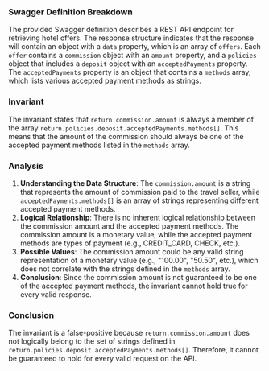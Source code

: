 ### Swagger Definition Breakdown
The provided Swagger definition describes a REST API endpoint for retrieving hotel offers. The response structure indicates that the response will contain an object with a `data` property, which is an array of `offers`. Each `offer` contains a `commission` object with an `amount` property, and a `policies` object that includes a `deposit` object with an `acceptedPayments` property. The `acceptedPayments` property is an object that contains a `methods` array, which lists various accepted payment methods as strings.

### Invariant
The invariant states that `return.commission.amount` is always a member of the array `return.policies.deposit.acceptedPayments.methods[]`. This means that the amount of the commission should always be one of the accepted payment methods listed in the `methods` array.

### Analysis
1. **Understanding the Data Structure**: The `commission.amount` is a string that represents the amount of commission paid to the travel seller, while `acceptedPayments.methods[]` is an array of strings representing different accepted payment methods. 
2. **Logical Relationship**: There is no inherent logical relationship between the commission amount and the accepted payment methods. The commission amount is a monetary value, while the accepted payment methods are types of payment (e.g., CREDIT_CARD, CHECK, etc.). 
3. **Possible Values**: The commission amount could be any valid string representation of a monetary value (e.g., "100.00", "50.50", etc.), which does not correlate with the strings defined in the `methods` array. 
4. **Conclusion**: Since the commission amount is not guaranteed to be one of the accepted payment methods, the invariant cannot hold true for every valid response. 

### Conclusion
The invariant is a false-positive because `return.commission.amount` does not logically belong to the set of strings defined in `return.policies.deposit.acceptedPayments.methods[]`. Therefore, it cannot be guaranteed to hold for every valid request on the API.
